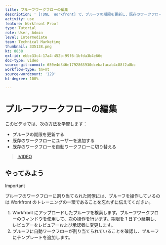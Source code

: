 ```yaml
---
title: プルーフワークフローの編集
description: ' [!DNL  Workfront] で、プルーフの期限を更新し、既存のワークフローにユーザーを追加し、既存のワークフローを自動ワークフローに切り替える方法について説明します。'
activity: use
feature: Workfront Proof
type: Tutorial
role: User, Admin
level: Intermediate
team: Technical Marketing
thumbnail: 335138.png
kt: 8838
exl-id: ebbc33c4-17a4-452b-99f6-1bfda3b4e66e
doc-type: video
source-git-commit: 650e4d346e1792863930dcebafacab4c88f2a8bc
workflow-type: tm+mt
source-wordcount: '129'
ht-degree: 100%

---
```


# プルーフワークフローの編集

このビデオでは、次の方法を学習します：

* プルーフの期限を更新する
* 既存のワークフローにユーザーを追加する
* 既存のワークフローを自動ワークフローに切り替える

>[!VIDEO](https://video.tv.adobe.com/v/335138/?quality=12&learn=on)

## やってみよう

>[!IMPORTANT]
>
>プルーフのワークフローに割り当てられた同僚には、プルーフを操作しているのは Workfront のトレーニングの一環であることを忘れずに伝えてください。

1. Workfront にアップロードしたプルーフを検索します。プルーフワークフローのウィンドウを使用して、次の操作を行います。期限を 1 日ずつ延期し、レビュアーをレビュアーおよび承認者に変更します。
1. プルーフに自動ワークフローが割り当てられていることを確認し、プルーフにテンプレートを追加します。



<!--
## Learn more
* Add stages and users to an automated workflow on a proof
* Convert a basic workflow to an automated workflow on a proof
* Create or edit an automated workflow for an existing proof
* Edit proof stages and reviewers
-->
